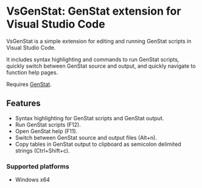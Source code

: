 # VsGenStat: GenStat extension for Visual Studio Code

VsGenStat is a simple extension for editing and running GenStat scripts in Visual Studio Code.

It includes syntax highlighting and commands to run GenStat scripts, quickly switch between GenStat source and output, and quickly navigate to function help pages.

Requires [GenStat](https://www.vsni.co.uk/software/genstat/).

## Features

* Syntax highlighting for GenStat scripts and GenStat output.
* Run GenStat scripts (F12).
* Open GenStat help (F11).
* Switch between GenStat source and output files (Alt+n).
* Copy tables in GenStat output to clipboard as semicolon delimited strings (Ctrl+Shift+c).

### Supported platforms

* Windows x64
